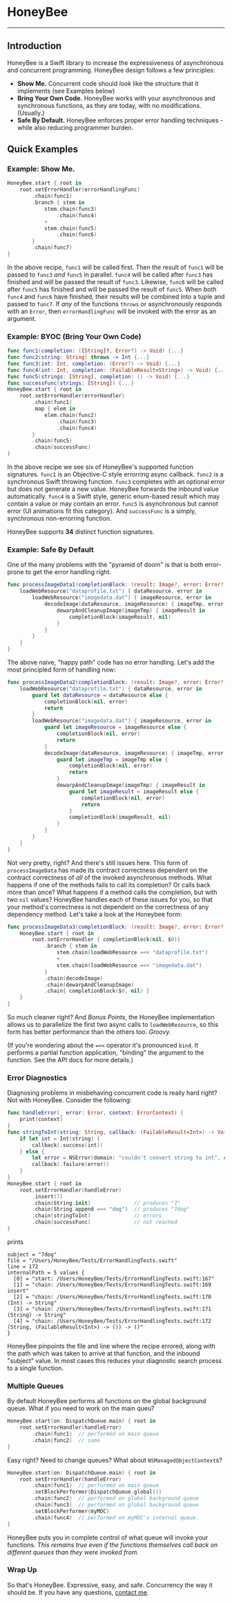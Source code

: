 # HoneyBee 
---
## Introduction

HoneyBee is a Swift library to increase the expressiveness of asynchronous and concurrent programming. HoneyBee design follows a few principles:

- __Show Me.__ Concurrent code should _look_ like the structure that it implements (see Examples below)
- __Bring Your Own Code.__ HoneyBee works with your asynchronous and synchronous functions, as they are today, with no modifications. (Usually.)
- __Safe By Default.__ HoneyBee enforces proper error handling techniques - while also reducing programmer burden. 


## Quick Examples

### Example: Show Me.
```swift
HoneyBee.start { root in
    root.setErrorHandler(errorHandlingFunc)
        .chain(func1)
        .branch { stem in
            stem.chain(func3)
                .chain(func4)
            +
            stem.chain(func5)
                .chain(func6)
        }
        .chain(func7)
}
```

In the above recipe, `func1` will be called first. Then the result of `func1` will be passed to `func3` _and_ `func5` in parallel. `func4` will be called after `func3` has finished and will be passed the result of `func3`. Likewise, `func6` will be called after `func5` has finished and will be passed the result of `func5`. When _both_ `func4` and `func6` have finished, their results will be combined into a tuple and passed to `func7`. If _any_ of the functions `throws` or asynchronously responds with an `Error`, then `errorHandlingFunc` will be invoked with the error as an argument.

### Example: BYOC (Bring Your Own Code)
```swift
func func1(completion: ([String]?, Error?) -> Void) {...}
func func2(string: String) throws -> Int {...}
func func3(int: Int, completion: (Error?) -> Void) {...}
func func4(int: Int, completion: (FailableResult<String>) -> Void) {...}
func func5(strings: [String], completion: () -> Void) {...}
func successFunc(strings: [String]) {...}
HoneyBee.start { root in
    root.setErrorHandler(errorHandler)
        .chain(func1)
        .map { elem in
            elem.chain(func2)
                .chain(func3)
                .chain(func4)
        }
        .chain(func5)
        .chain(successFunc)
}
```

In the above recipe we see six of HoneyBee's supported function signatures. `func1` is an Objective-C style errorring async callback. `func2` is a synchronous Swift throwing function. `func3` completes with an optional error but does not generate a new value. HoneyBee forwards the inbound value automatically. `func4` is a Swift style, generic enum-based result which may contain a value or may contain an error. `func5` is asynchronous but cannot error (UI animations fit this category). And `successFunc` is a simply, synchronous non-errorring function. 

HoneyBee supports **34** distinct function signatures.

### Example: Safe By Default


One of the many problems with the "pyramid of doom" is that is both error-prone to get the error handling right.

```swift
func processImageData1(completionBlock: (result: Image?, error: Error?) -> Void) {
    loadWebResource("dataprofile.txt") { dataResource, error in
        loadWebResource("imagedata.dat") { imageResource, error in
            decodeImage(dataResource, imageResource) { imageTmp, error in
                dewarpAndCleanupImage(imageTmp) { imageResult in
                    completionBlock(imageResult, nil)
                }
            }
        }
    }
}
```

The above naive, "happy path" code has no error handling. 
Let's add the most principled form of handling now:

```swift
func processImageData2(completionBlock: (result: Image?, error: Error?) -> Void) {
    loadWebResource("dataprofile.txt") { dataResource, error in
        guard let dataResource = dataResource else {
            completionBlock(nil, error)
            return
        }
        loadWebResource("imagedata.dat") { imageResource, error in
            guard let imageResource = imageResource else {
                completionBlock(nil, error)
                return
            }
            decodeImage(dataResource, imageResource) { imageTmp, error in
                guard let imageTmp = imageTmp else {
                    completionBlock(nil, error)
                    return
                }
                dewarpAndCleanupImage(imageTmp) { imageResult in
                    guard let imageResult = imageResult else {
                        completionBlock(nil, error)
                        return
                    }
                    completionBlock(imageResult, nil)
                }
            }
        }
    }
}
```

Not very pretty, right? And there's still issues here. This form of `processImageData` has made its contract correctness dependent on the contract correctness of _all_ of the invoked asynchronous methods. What happens if one of the methods fails to call its completion? Or calls back more than once? What happens if a method calls the completion, but with two `nil` values? HoneyBee handles each of these issues for you, so that your method's correctness is not dependent on the correctness of any dependency method. 
Let's take a look at the Honeybee form:

```swift
func processImageData3(completionBlock: (result: Image?, error: Error?) -> Void) {
    HoneyBee.start { root in
        root.setErrorHandler { completionBlock(nil, $0)}
            .branch { stem in
                stem.chain(loadWebResource =<< "dataprofile.txt")
                +
                stem.chain(loadWebResource =<< "imagedata.dat")
            }
            .chain(decodeImage)
            .chain(dewarpAndCleanupImage)
            .chain{ completionBlock($0, nil) }
    }
}
```

So much cleaner right? And _Bonus Points_, the HoneyBee implementation allows us to parallelize the first two async calls to `loadWebResource`, so this form has better performance than the others too. _Groovy._

(If you're wondering about the `=<<` operator it's pronounced `bind`. It performs a partial function application, "binding" the argument to the function. See the API docs for more details.)

### Error Diagnostics


Diagnosing problems in misbehaving concurrent code is really hard right? Not with HoneyBee. Consider the following: 

```swift
func handleError(_ error: Error, context: ErrorContext) {
    print(context)
}
func stringToInt(string: String, callback: (FailableResult<Int>) -> Void) {
    if let int = Int(string) {
        callback(.success(int))
    } else {
        let error = NSError(domain: "couldn't convert string to int", code: -2, userInfo: ["string:": string])
        callback(.failure(error))
    }
}
HoneyBee.start { root in
    root.setErrorHandler(handleError)
        .insert(7)
        .chain(String.init)              // produces "7"
        .chain(String.append =<< "dog")  // produces "7dog"
        .chain(stringToInt)              // errors
        .chain(successFunc)              // not reached
}
```

prints

```
subject = "7dog"
file = "/Users/HoneyBee/Tests/ErrorHandlingTests.swift"
line = 172
internalPath = 5 values {
  [0] = "start: /Users/HoneyBee/Tests/ErrorHandlingTests.swift:167"
  [1] = "chain: /Users/HoneyBee/Tests/ErrorHandlingTests.swift:169 insert"
  [2] = "chain: /Users/HoneyBee/Tests/ErrorHandlingTests.swift:170 (Int) -> String"
  [3] = "chain: /Users/HoneyBee/Tests/ErrorHandlingTests.swift:171 (String) -> String"
  [4] = "chain: /Users/HoneyBee/Tests/ErrorHandlingTests.swift:172 (String, (FailableResult<Int>) -> ()) -> ()"
}
```

HoneyBee pinpoints the file and line where the recipe errored, along with the path which was taken to arrive at that function, and the inbound "subject" value. In most cases this reduces your diagnostic search process to a single function. 

### Multiple Queues

By default HoneyBee performs all functions on the global background queue. What if you need to work on the main queu?

```swift
HoneyBee.start(on: DispatchQueue.main) { root in
    root.setErrorHandler(handleError)
        .chain(func1)  // performed on main queue
        .chain(func2)  // same
}
```

Easy right? Need to change queues? What about `NSManagedObjectContext`s?

```swift
HoneyBee.start(on: DispatchQueue.main) { root in
    root.setErrorHandler(handleError)
        .chain(func1)  // performed on main queue
        .setBlockPerformer(DispatchQueue.global())
        .chain(func2)  // performed on global background queue 
        .chain(func3)  // performed on global background queue 
        .setBlockPerformer(myMOC)
        .chain(func4)  // performed on myMOC's internal queue. 
}
```

HoneyBee puts you in complete control of what queue will invoke your functions. _This remains true even if the functions themselves call back on different queues than they were invoked from._

### Wrap Up


So that's HoneyBee. Expressive, easy, and safe. Concurrency the way it should be.
If you have any questions, [contact me](mailto:alex@iamapps.net).